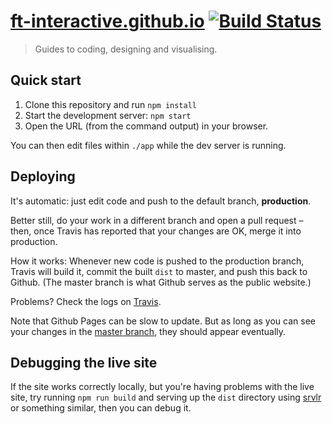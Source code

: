 # [ft-interactive.github.io](http://ft-interactive.github.io) [![Build Status][travis-image]][travis-url]

> Guides to coding, designing and visualising.


## Quick start

1. Clone this repository and run `npm install`
2. Start the development server: `npm start`
3. Open the URL (from the command output) in your browser.

You can then edit files within `./app` while the dev server is running.


## Deploying

It's automatic: just edit code and push to the default branch, **production**.

Better still, do your work in a different branch and open a pull request – then, once Travis has reported that your changes are OK, merge it into production.

How it works: Whenever new code is pushed to the production branch, Travis will build it, commit the built `dist` to master, and push this back to Github. (The master branch is what Github serves as the public website.)

Problems? Check the logs on [Travis](https://travis-ci.org/ft-interactive/ft-interactive.github.io).

Note that Github Pages can be slow to update. But as long as you can see your changes in the [master branch](https://github.com/ft-interactive/ft-interactive.github.io/tree/master), they should appear eventually.


## Debugging the live site

If the site works correctly locally, but you're having problems with the live site, try running `npm run build` and serving up the `dist` directory using [srvlr](https://github.com/kavanagh/srvlr) or something similar, then you can debug it.


[travis-url]: https://travis-ci.org/ft-interactive/ft-interactive.github.io
[travis-image]: https://img.shields.io/travis/ft-interactive/ft-interactive.github.io.svg?style=flat-square
